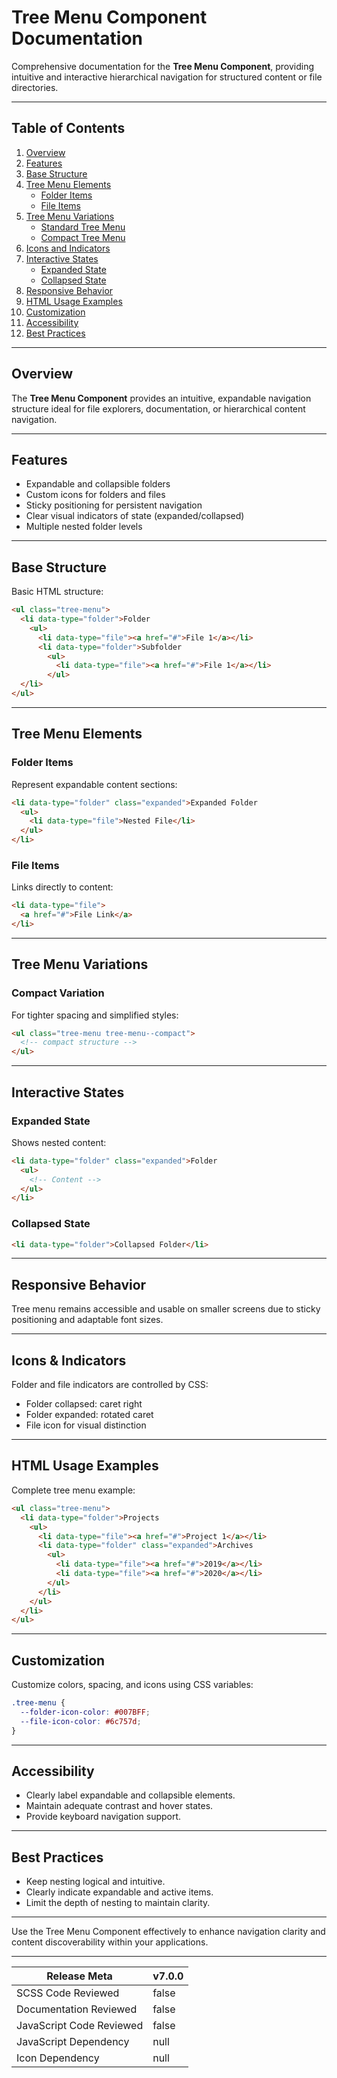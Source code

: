 # Tree Menu Component Documentation

Comprehensive documentation for the **Tree Menu Component**, providing intuitive and interactive hierarchical navigation for structured content or file directories.

---

## Table of Contents

1. [Overview](#overview)
2. [Features](#features)
3. [Base Structure](#base-structure)
4. [Tree Menu Elements](#tree-menu-elements)
    - [Folder Items](#folder-items)
    - [File Items](#file-items)
5. [Tree Menu Variations](#tree-menu-variations)
    - [Standard Tree Menu](#standard-tree-menu)
    - [Compact Tree Menu](#compact-tree-menu)
6. [Icons and Indicators](#icons)
7. [Interactive States](#interactive-states)
    - [Expanded State](#expanded-state)
    - [Collapsed State](#collapsed-state)
8. [Responsive Behavior](#responsive-behavior)
9. [HTML Usage Examples](#html-usage-examples)
10. [Customization](#customization)
11. [Accessibility](#accessibility)
12. [Best Practices](#best-practices)

---

## Overview

The **Tree Menu Component** provides an intuitive, expandable navigation structure ideal for file explorers, documentation, or hierarchical content navigation.

---

## Features

- Expandable and collapsible folders
- Custom icons for folders and files
- Sticky positioning for persistent navigation
- Clear visual indicators of state (expanded/collapsed)
- Multiple nested folder levels

---

## Base Structure

Basic HTML structure:

```html
<ul class="tree-menu">
  <li data-type="folder">Folder
    <ul>
      <li data-type="file"><a href="#">File 1</a></li>
      <li data-type="folder">Subfolder
        <ul>
          <li data-type="file"><a href="#">File 1</a></li>
        </ul>
  </li>
</ul>
```

---

## Tree Menu Elements

### Folder Items

Represent expandable content sections:

```html
<li data-type="folder" class="expanded">Expanded Folder
  <ul>
    <li data-type="file">Nested File</li>
  </ul>
</li>
```

### File Items

Links directly to content:

```html
<li data-type="file">
  <a href="#">File Link</a>
</li>
```

---

## Tree Menu Variations

### Compact Variation

For tighter spacing and simplified styles:

```html
<ul class="tree-menu tree-menu--compact">
  <!-- compact structure -->
</ul>
```

---

## Interactive States

### Expanded State

Shows nested content:

```html
<li data-type="folder" class="expanded">Folder
  <ul>
    <!-- Content -->
  </ul>
</li>
```

### Collapsed State

```html
<li data-type="folder">Collapsed Folder</li>
```

---

## Responsive Behavior

Tree menu remains accessible and usable on smaller screens due to sticky positioning and adaptable font sizes.

---

## Icons & Indicators

Folder and file indicators are controlled by CSS:

- Folder collapsed: caret right
- Folder expanded: rotated caret
- File icon for visual distinction

---

## HTML Usage Examples

Complete tree menu example:

```html
<ul class="tree-menu">
  <li data-type="folder">Projects
    <ul>
      <li data-type="file"><a href="#">Project 1</a></li>
      <li data-type="folder" class="expanded">Archives
        <ul>
          <li data-type="file"><a href="#">2019</a></li>
          <li data-type="file"><a href="#">2020</a></li>
        </ul>
      </li>
    </ul>
  </li>
</ul>
```

---

## Customization

Customize colors, spacing, and icons using CSS variables:

```css
.tree-menu {
  --folder-icon-color: #007BFF;
  --file-icon-color: #6c757d;
}
```

---

## Accessibility

- Clearly label expandable and collapsible elements.
- Maintain adequate contrast and hover states.
- Provide keyboard navigation support.

---

## Best Practices

- Keep nesting logical and intuitive.
- Clearly indicate expandable and active items.
- Limit the depth of nesting to maintain clarity.

---

Use the Tree Menu Component effectively to enhance navigation clarity and content discoverability within your applications.

---

| Release Meta             | v7.0.0 |
| ------------------------ | ------ |
| SCSS Code Reviewed       | false  |
| Documentation Reviewed   | false  |
| JavaScript Code Reviewed | false  |
| JavaScript Dependency    | null   | 
| Icon Dependency          | null   |
